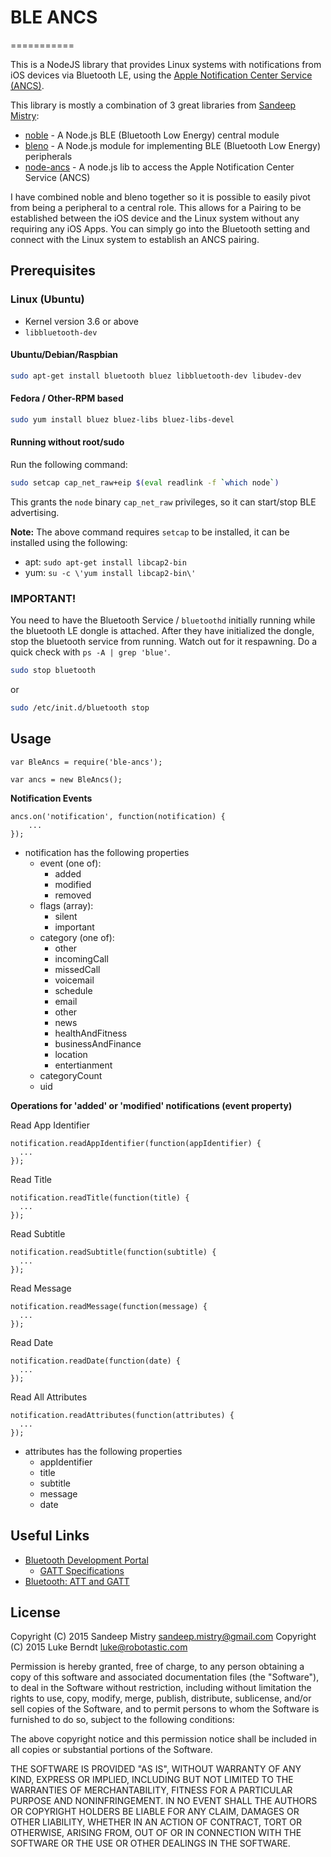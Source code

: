 # BLE ANCS
===========

This is a NodeJS library that provides Linux systems with notifications from iOS devices via Bluetooth LE, using the [Apple Notification Center Service (ANCS)](https://developer.apple.com/library/ios/documentation/CoreBluetooth/Reference/AppleNotificationCenterServiceSpecification/Introduction/Introduction.html).

This library is mostly a combination of 3 great libraries from [Sandeep Mistry](https://github.com/sandeepmistry):
 * [noble](https://github.com/sandeepmistry/noble) - A Node.js BLE (Bluetooth Low Energy) central module
 * [bleno](https://github.com/sandeepmistry/bleno) - A Node.js module for implementing BLE (Bluetooth Low Energy) peripherals
 * [node-ancs](https://github.com/sandeepmistry/node-ancs) - A node.js lib to access the Apple Notification Center Service (ANCS)

I have combined noble and bleno together so it is possible to easily pivot from being a peripheral to a central role. This allows for a Pairing to be established between the iOS device and the Linux system without any requiring any iOS Apps. You can simply go into the Bluetooth setting and connect with the Linux system to establish an ANCS pairing.

## Prerequisites

### Linux (Ubuntu)

 * Kernel version 3.6 or above
 * ```libbluetooth-dev```

#### Ubuntu/Debian/Raspbian

```sh
sudo apt-get install bluetooth bluez libbluetooth-dev libudev-dev
```

#### Fedora / Other-RPM based

```sh
sudo yum install bluez bluez-libs bluez-libs-devel
```

#### Running without root/sudo

Run the following command:

```sh
sudo setcap cap_net_raw+eip $(eval readlink -f `which node`)
```

This grants the ```node``` binary ```cap_net_raw``` privileges, so it can start/stop BLE advertising.

__Note:__ The above command requires ```setcap``` to be installed, it can be installed using the following:

 * apt: ```sudo apt-get install libcap2-bin```
 * yum: ```su -c \'yum install libcap2-bin\'```

### IMPORTANT!
You need to have the Bluetooth Service / `bluetoothd` initially running while the bluetooth LE dongle is attached. After they have initialized the dongle, stop the bluetooth service from running. Watch out for it respawning. Do a quick check with `ps -A | grep 'blue'`.

```sh
sudo stop bluetooth
```

or

```sh
sudo /etc/init.d/bluetooth stop
```





Usage
-----

    var BleAncs = require('ble-ancs');

    var ancs = new BleAncs();

__Notification Events__

    ancs.on('notification', function(notification) {
        ...
    });

 * notification has the following properties
   * event (one of):
     * added
     * modified
     * removed
   * flags (array):
     * silent
     * important
   * category (one of):
     * other
     * incomingCall
     * missedCall
     * voicemail
     * schedule
     * email
     * other
     * news
     * healthAndFitness
     * businessAndFinance
     * location
     * entertianment
   * categoryCount
   * uid

__Operations for 'added' or 'modified' notifications (event property)__

Read App Identifier

    notification.readAppIdentifier(function(appIdentifier) {
      ...
    });

Read Title

    notification.readTitle(function(title) {
      ...
    });

Read Subtitle

    notification.readSubtitle(function(subtitle) {
      ...
    });

Read Message

    notification.readMessage(function(message) {
      ...
    });

Read Date

    notification.readDate(function(date) {
      ...
    });

Read All Attributes

    notification.readAttributes(function(attributes) {
      ...
    });

 * attributes has the following properties
   * appIdentifier
   * title
   * subtitle
   * message
   * date

## Useful Links

 * [Bluetooth Development Portal](http://developer.bluetooth.org)
   * [GATT Specifications](http://developer.bluetooth.org/gatt/Pages/default.aspx)
 * [Bluetooth: ATT and GATT](http://epx.com.br/artigos/bluetooth_gatt.php)

## License

Copyright (C) 2015 Sandeep Mistry <sandeep.mistry@gmail.com>
Copyright (C) 2015 Luke Berndt <luke@robotastic.com>

Permission is hereby granted, free of charge, to any person obtaining a copy of this software and associated documentation files (the "Software"), to deal in the Software without restriction, including without limitation the rights to use, copy, modify, merge, publish, distribute, sublicense, and/or sell copies of the Software, and to permit persons to whom the Software is furnished to do so, subject to the following conditions:

The above copyright notice and this permission notice shall be included in all copies or substantial portions of the Software.

THE SOFTWARE IS PROVIDED "AS IS", WITHOUT WARRANTY OF ANY KIND, EXPRESS OR IMPLIED, INCLUDING BUT NOT LIMITED TO THE WARRANTIES OF MERCHANTABILITY, FITNESS FOR A PARTICULAR PURPOSE AND NONINFRINGEMENT. IN NO EVENT SHALL THE AUTHORS OR COPYRIGHT HOLDERS BE LIABLE FOR ANY CLAIM, DAMAGES OR OTHER LIABILITY, WHETHER IN AN ACTION OF CONTRACT, TORT OR OTHERWISE, ARISING FROM, OUT OF OR IN CONNECTION WITH THE SOFTWARE OR THE USE OR OTHER DEALINGS IN THE SOFTWARE.
